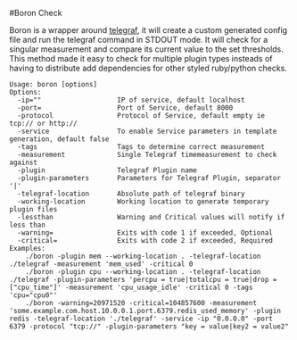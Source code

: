 #Boron Check

Boron is a wrapper around [telegraf](https://github.com/influxdb/telegraf), it will create
a custom generated config file and run the telegraf command in STDOUT mode. It will check for
a singular measurement and compare its current value to the set thresholds. This method made
it easy to check for multiple plugin types insteads of having to distribute add dependencies for 
other styled ruby/python checks.

```
Usage: boron [options]
Options:
  -ip=""                   IP of service, default localhost
  -port=                   Port of Service, default 8000
  -protocol                Protocol of Service, default empty ie tcp:// or http://
  -service                 To enable Service parameters in template generation, default false
  -tags                    Tags to determine correct measurement
  -measurement             Single Telegraf timemeasurement to check against
  -plugin                  Telegraf Plugin name
  -plugin-parameters       Parameters for Telegraf Plugin, separator '|'
  -telegraf-location       Absolute path of telegraf binary
  -working-location        Working location to generate temporary plugin files
  -lessthan                Warning and Critical values will notify if less than
  -warning=                Exits with code 1 if exceeded, Optional
  -critical=               Exits with code 2 if exceeded, Required
Examples:
	./boron -plugin mem --working-location . -telegraf-location ./telegraf -measurement 'mem_used' -critical 0
	./boron -plugin cpu --working-location . -telegraf-location ./telegraf -plugin-parameters 'percpu = true|totalcpu = true|drop = ["cpu_time"]' -measurement 'cpu_usage_idle' -critical 0 -tags 'cpu="cpu0"'
	./boron -warning=20971520 -critical=104857600 -measurement 'some.example.com.host.10.0.0.1.port.6379.redis_used_memory' -plugin redis -telegraf-location './telegraf' -service -ip "0.0.0.0" -port 6379 -protocol "tcp://" -plugin-parameters "key = value|key2 = value2"
```